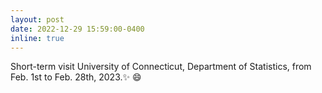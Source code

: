 ```yaml
---
layout: post
date: 2022-12-29 15:59:00-0400
inline: true
---
```


Short-term visit University of Connecticut, Department of Statistics, from Feb. 1st to Feb. 28th, 2023.:sparkles: :smile:
